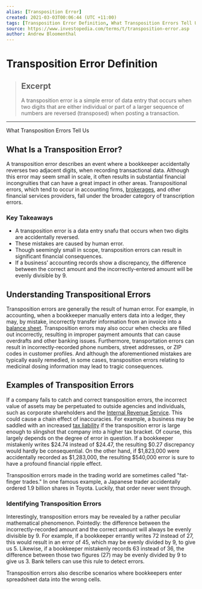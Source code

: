 ```yaml
---
alias: [Transposition Error]
created: 2021-03-03T00:06:44 (UTC +11:00)
tags: [Transposition Error Definition, What Transposition Errors Tell Us]
source: https://www.investopedia.com/terms/t/transposition-error.asp
author: Andrew Bloomenthal
---
```


# Transposition Error Definition

> ## Excerpt
> A transposition error is a simple error of data entry that occurs when two digits that are either individual or part of a larger sequence of numbers are reversed (transposed) when posting a transaction.

---

What Transposition Errors Tell Us
## What Is a Transposition Error?

A transposition error describes an event where a bookkeeper accidentally reverses two adjacent digits, when recording transactional data. Although this error may seem small in scale, it often results in substantial financial incongruities that can have a great impact in other areas. Transpositional errors, which tend to occur in accounting firms, [brokerages](https://www.investopedia.com/terms/b/brokerage-company.asp), and other financial services providers, fall under the broader category of transcription errors.

### Key Takeaways

-   A transposition error is a data entry snafu that occurs when two digits are accidentally reversed.
-   These mistakes are caused by human error.
-   Though seemingly small in scope, transposition errors can result in significant financial consequences.
-   If a business’ accounting records show a discrepancy, the difference between the correct amount and the incorrectly-entered amount will be evenly divisible by 9.

## Understanding Transpositional Errors

Transposition errors are generally the result of human error. For example, in accounting, when a bookkeeper manually enters data into a ledger, they may, by mistake, incorrectly transfer information from an invoice into a [balance sheet](https://www.investopedia.com/terms/b/balancesheet.asp). Transposition errors may also occur when checks are filled out incorrectly, resulting in improper payment amounts that can cause overdrafts and other banking issues. Furthermore, transportation errors can result in incorrectly-recorded phone numbers, street addresses, or ZIP codes in customer profiles. And although the aforementioned mistakes are typically easily remedied, in some cases, transposition errors relating to medicinal dosing information may lead to tragic consequences.

## Examples of Transposition Errors

If a company fails to catch and correct transposition errors, the incorrect value of assets may be perpetuated to outside agencies and individuals, such as corporate shareholders and the [Internal Revenue Service](https://www.investopedia.com/terms/i/irs.asp). This could cause a chain effect of inaccuracies. For example, a business may be saddled with an increased [tax liability](https://www.investopedia.com/terms/t/taxliability.asp) if the transposition error is large enough to slingshot that company into a higher tax bracket. Of course, this largely depends on the degree of error in question. If a bookkeeper mistakenly writes $24.74 instead of $24.47, the resulting $0.27 discrepancy would hardly be consequential. On the other hand, if $1,823,000 were accidentally recorded as $1,283,000, the resulting $540,000 error is sure to have a profound financial ripple effect.

Transposition errors made in the trading world are sometimes called "fat-finger trades." In one famous example, a Japanese trader accidentally ordered 1.9 billion shares in Toyota. Luckily, that order never went through.

### Identifying Transposition Errors

Interestingly, transposition errors may be revealed by a rather peculiar mathematical phenomenon. Pointedly: the difference between the incorrectly-recorded amount and the correct amount will always be evenly divisible by 9. For example, if a bookkeeper errantly writes 72 instead of 27, this would result in an error of 45, which may be evenly divided by 9, to give us 5. Likewise, if a bookkeeper mistakenly records 63 instead of 36, the difference between those two figures (27) may be evenly divided by 9 to give us 3. Bank tellers can use this rule to detect errors.

Transposition errors also describe scenarios where bookkeepers enter spreadsheet data into the wrong cells.
